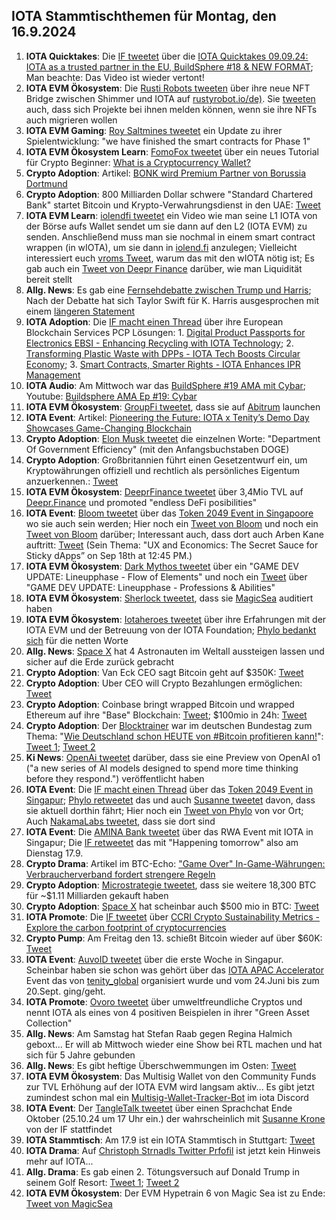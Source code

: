 ## IOTA Stammtischthemen für Montag, den 16.9.2024

1. **IOTA Quicktakes**: Die [IF tweetet](https://x.com/iota/status/1833173520093683759) über die [IOTA Quicktakes 09.09.24: IOTA as a trusted partner in the EU, BuildSphere #18 & NEW FORMAT](https://www.youtube.com/watch?v=yJmKmiz8B4A); Man beachte: Das Video ist wieder vertont!
2. **IOTA EVM Ökosystem**: Die [Rusti Robots tweeten](https://x.com/RustyRobotCC/status/1833370866132152799) über ihre neue NFT Bridge zwischen Shimmer und IOTA auf [rustyrobot.io/de)](https://www.rustyrobot.io/de). Sie [tweeten](https://x.com/RustyRobotCC/status/1833371220445970458) auch, dass sich Projekte bei ihnen melden können, wenn sie ihre NFTs auch migrieren wollen
3. **IOTA EVM Gaming**: [Roy Saltmines tweetet](https://x.com/SaltminesRoy/status/1833386151220269481) ein Update zu ihrer Spielentwicklung: "we have finished the smart contracts for Phase 1"
4. **IOTA EVM Ökosystem Learn**: [FomoFox tweetet](https://x.com/FOMO_Fox/status/1833475515564376274) über ein neues Tutorial für Crypto Beginner: [What is a Cryptocurrency Wallet?](https://fomofox.info/education/understanding-cryptocurrency-wallets/)
5. **Crypto Adoption**: Artikel: [BONK wird Premium Partner von Borussia Dortmund](https://www.btc-echo.de/schlagzeilen/dortmund-im-memecoin-fieber-bonk-wird-partner-des-bvb-191536/)
6. **Crypto Adoption**: 800 Milliarden Dollar schwere "Standard Chartered Bank" startet Bitcoin und Krypto-Verwahrungsdienst in den UAE: [Tweet](https://x.com/BitcoinMagazine/status/1833609345868661125)
7. **IOTA EVM Learn**: [iolendfi tweetet](https://x.com/iolendfi/status/1833601066660679682) ein Video wie man seine L1 IOTA von der Börse aufs Wallet sendet um sie dann auf den L2 (IOTA EVM) zu senden. Anschließend muss man sie nochmal in einem smart contract wrappen (in wIOTA), um sie dann in [iolend.fi](https://www.iolend.fi/markets) anzulegen; Vielleicht interessiert euch [vroms Tweet](https://x.com/Vrom14286662/status/1833623671992201587), warum das mit den wIOTA nötig ist; Es gab auch ein [Tweet von Deepr Finance](https://x.com/DeeprFinance/status/1833866633527300423) darüber, wie man Liquidität bereit stellt
8. **Allg. News**: Es gab eine [Fernsehdebatte zwischen Trump und Harris](); Nach der Debatte hat sich Taylor Swift für K. Harris ausgesprochen mit einem [längeren Statement](https://x.com/wallstreetbets/status/1833705234457071725)
9. **IOTA Adoption**: Die [IF macht einen Thread](https://x.com/iota/status/1833837901215338601) über ihre European Blockchain Services PCP Lösungen: 1. [Digital Product Passports for Electronics EBSI - Enhancing Recycling with IOTA Technology](https://blog.iota.org/dpp-for-electronics-iota/); 2. [Transforming Plastic Waste with DPPs - IOTA Tech Boosts Circular Economy](https://blog.iota.org/dpp-plastics-iota/); 3. [Smart Contracts, Smarter Rights - IOTA Enhances IPR Management](https://blog.iota.org/ipr-management-iota/)
10. **IOTA Audio**: Am Mittwoch war das [BuildSphere #19 AMA mit Cybar](https://x.com/iota/status/1833868098887147868); Youtube: [Buildsphere AMA Ep #19: Cybar](https://www.youtube.com/watch?v=dNrjBAIdBMk)
11. **IOTA EVM Ökosystem**:  [GroupFi tweetet](https://x.com/groupfi_ai/status/1833855714038563194), dass sie auf [Abitrum](https://x.com/arbitrum) launchen
12. **IOTA Event**: Artikel: [Pioneering the Future: IOTA x Tenity’s Demo Day Showcases Game-Changing Blockchain](https://cryptonewsfocus.com/pioneering-the-future-iota-x-tenitys-demo-day-showcases-game-changing-blockchain-projects/)
13. **Crypto Adoption**: [Elon Musk tweetet](https://x.com/elonmusk/status/1834104386303520822) die einzelnen Worte: "Department Of Government Efficiency" (mit den Anfangsbuchstaben DOGE)
14. **Crypto Adoption**: Großbritannien führt einen Gesetzentwurf ein, um Kryptowährungen offiziell und rechtlich als persönliches Eigentum anzuerkennen.: [Tweet](https://x.com/wallstreetbets/status/1833907716047430010)
15. **IOTA EVM Ökosystem**: [DeeprFinance tweetet](https://x.com/DeeprFinance/status/1833889041386811421) über 3,4Mio TVL auf [Deepr.Finance](deepr.finance) und promoted "endless DeFi posibilities"
16. **IOTA Event**: [Bloom tweetet](https://x.com/bloomwalletio/status/1833923149416513766) über das [Token 2049 Event in Singapoore](https://x.com/token2049) wo sie auch sein werden; Hier noch ein [Tweet von Bloom](https://x.com/bloomwalletio/status/1834217867220582866) und noch ein [Tweet von Bloom](https://x.com/bloomwalletio/status/1834564634206224876) darüber; Interessant auch, dass dort auch Arben Kane auftritt: [Tweet](https://x.com/token2049/status/1834192956389216585) (Sein Thema: "UX and Economics: The Secret Sauce for Sticky dApps” on Sep 18th at 12:45 PM.)
17. **IOTA EVM Ökosystem**: [Dark Mythos tweetet](https://x.com/DarkMythosIOTA/status/1834128987083120953) über ein "GAME DEV UPDATE: Lineupphase - Flow of Elements" und noch ein [Tweet](https://x.com/DarkMythosIOTA/status/1835572755401494691) über "GAME DEV UPDATE: Lineupphase - Professions & Abilities"
18. **IOTA EVM Ökosystem**: [Sherlock tweetet](https://x.com/sherlockdefi/status/1833933718303498683), dass sie [MagicSea](https://x.com/MagicSeaDEX) auditiert haben
19. **IOTA EVM Ökosystem**: [Iotaheroes tweetet](https://x.com/IotaHeroes/status/1834173956116390318) über ihre Erfahrungen mit der IOTA EVM und der Betreuung von der IOTA Foundation; [Phylo bedankt sich](https://x.com/PhyloIota/status/1834176113754751160) für die netten Worte
20. **Allg. News**: [Space X](https://x.com/SpaceX) hat 4 Astronauten im Weltall aussteigen lassen und sicher auf die Erde zurück gebracht
21. **Crypto Adoption**: Van Eck CEO sagt Bitcoin geht auf $350K: [Tweet](https://x.com/Vivek4real_/status/1834345582388744418)
22. **Crypto Adoption**: Uber CEO will Crypto Bezahlungen ermöglichen: [Tweet](https://x.com/bitcoinlfgo/status/1834159097559580853)
23. **Crypto Adoption**: Coinbase bringt wrapped Bitcoin und wrapped Ethereum auf ihre "Base" Blockchain: [Tweet](https://x.com/bitcoinlfgo/status/1834215693736165816); $100mio in 24h: [Tweet](https://x.com/tomwanhh/status/1834332049379049926)
24. **Crypto Adoption**: Der [Blocktrainer](https://x.com/blocktrainer) war im deutschen Bundestag zum Thema: "[Wie Deutschland schon HEUTE von #Bitcoin profitieren kann!](https://www.blocktrainer.de/blog/wie-deutschland-heute-schon-von-bitcoin-profitieren-kann)": [Tweet 1](https://x.com/blocktrainer/status/1834286610676154484); [Tweet 2](https://x.com/blocktrainer/status/1834333913931563334)
25. **Ki News**: [OpenAi tweetet](https://x.com/OpenAI/status/1834278217626317026) darüber, dass sie eine Preview von OpenAI o1 ("a new series of AI models designed to spend more time thinking before they respond.") veröffentlicht haben
26. **IOTA Event**: Die [IF macht einen Thread](https://x.com/iota/status/1834532483028636097) über das [Token 2049 Event in Singapur](https://x.com/token2049); [Phylo retweetet](https://x.com/PhyloIota/status/1834544140199313778) das und auch [Susanne tweetet](https://x.com/SusanneKrone/status/1834624465541468661) davon, dass sie aktuell dorthin fährt; Hier noch ein [Tweet von Phylo](https://x.com/PhyloIota/status/1835594958171971935) von vor Ort; Auch [NakamaLabs tweetet](https://x.com/Nakama_Labs/status/1835641232061575440), dass sie dort sind
27. **IOTA Event**: Die [AMINA Bank tweetet](https://x.com/AMINABankGlobal/status/1834560450337386851) über das RWA Event mit IOTA in Singapur; Die [IF retweetet](https://x.com/iota/status/1835561150508917150) das mit "Happening tomorrow" also am Dienstag 17.9.
28. **Crypto Drama**: Artikel im BTC-Echo: ["Game Over" In-Game-Währungen: Verbraucherverband fordert strengere Regeln](https://www.btc-echo.de/schlagzeilen/in-game-waehrungen-verbraucherverband-fordert-strengere-regeln-191709/)
29. **Crypto Adoption**: [Microstrategie tweetet](https://x.com/saylor/status/1834564555944481227), dass sie weitere 18,300 BTC für ~$1.11 Milliarden gekauft haben
30. **Crypto Adoption**: [Space X](https://x.com/SpaceX) hat scheinbar auch $500 mio in BTC: [Tweet](https://x.com/Vivek4real_/status/1834869969584054348)
31. **IOTA Promote**: Die [IF tweetet](https://x.com/iota/status/1834592873389449518) über [CCRI Crypto Sustainability Metrics - Explore the carbon footprint of cryptocurrencies](https://indices.carbon-ratings.com/)
32. **Crypto Pump**: Am Freitag den 13. schießt Bitcoin wieder auf über $60K: [Tweet](https://x.com/hoss_crypto/status/1834697754712719684)
33. **IOTA Event**: [AuvoID tweetet](https://x.com/AuvoDigital/status/1835210481579217073) über die erste Woche in Singapur. Scheinbar haben sie schon was gehört über das [IOTA APAC Accelerator](https://www.tenity.com/programs/iota-apac-accelerator) Event das von [tenity_global](https://twitter.com/tenity_global) organisiert wurde und vom 24.Juni bis zum 20.Sept. ging/geht.
34. **IOTA Promote**: [Ovoro tweetet](https://x.com/AppOvoro/status/1834532485025210427) über umweltfreundliche Cryptos und nennt IOTA als eines von 4 positiven Beispielen in ihrer "Green Asset Collection" 
35. **Allg. News**: Am Samstag hat Stefan Raab gegen Regina Halmich geboxt... Er will ab Mittwoch wieder eine Show bei RTL machen und hat sich für 5 Jahre gebunden
36. **Allg. News**: Es gibt heftige Überschwemmungen im Osten: [Tweet](https://x.com/NurderK/status/1835227703303172113)
37. **IOTA EVM Ökosystem**: Das Multisig Wallet von den Community Funds zur TVL Erhöhung auf der IOTA EVM wird langsam aktiv... Es gibt jetzt zumindest schon mal ein [Multisig-Wallet-Tracker-Bot](https://discord.com/channels/397872799483428865/1284022214420729856/1284060362995666994) im iota Discord
38. **IOTA Event**: Der [TangleTalk tweetet](https://x.com/tangle_talk/status/1835253045069750646) über einen Sprachchat Ende Oktober (25.10.24 um 17 Uhr ein.) der wahrscheinlich mit [Susanne Krone](https://twitter.com/SusanneKrone) von der IF stattfindet
39. **IOTA Stammtisch**: Am 17.9 ist ein IOTA Stammtisch in Stuttgart: [Tweet](https://x.com/tangle_talk/status/1835326909850304707)
40. **IOTA Drama**: Auf [Christoph Strnadls Twitter Prfofil](https://twitter.com/archimate) ist jetzt kein Hinweis mehr auf IOTA...
41. **Allg. Drama**: Es gab einen 2. Tötungsversuch auf Donald Trump in seinem Golf Resort: [Tweet 1](https://x.com/Huberton/status/1835430105989947891); [Tweet 2](https://x.com/Huberton/status/1835465495706833179)
42. **IOTA EVM Ökosystem**: Der EVM Hypetrain 6 von Magic Sea ist zu Ende: [Tweet von MagicSea](https://x.com/MagicSeaDEX/status/1835598883478450502)
